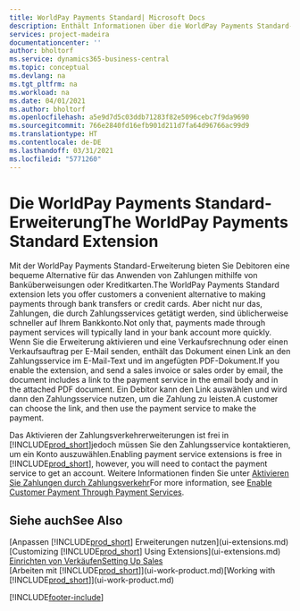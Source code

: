 ```yaml
---
title: WorldPay Payments Standard| Microsoft Docs
description: Enthält Informationen über die WorldPay Payments Standard-Erweiterung
services: project-madeira
documentationcenter: ''
author: bholtorf
ms.service: dynamics365-business-central
ms.topic: conceptual
ms.devlang: na
ms.tgt_pltfrm: na
ms.workload: na
ms.date: 04/01/2021
ms.author: bholtorf
ms.openlocfilehash: a5e9d7d5c03ddb71283f82e5096cebc7f9da9690
ms.sourcegitcommit: 766e2840fd16efb901d211d7fa64d96766ac99d9
ms.translationtype: HT
ms.contentlocale: de-DE
ms.lasthandoff: 03/31/2021
ms.locfileid: "5771260"
---
```

# <a name="the-worldpay-payments-standard-extension"></a><span data-ttu-id="689d2-103">Die WorldPay Payments Standard-Erweiterung</span><span class="sxs-lookup"><span data-stu-id="689d2-103">The WorldPay Payments Standard Extension</span></span>
<span data-ttu-id="689d2-104">Mit der WorldPay Payments Standard-Erweiterung bieten Sie Debitoren eine bequeme Alternative für das Anwenden von Zahlungen mithilfe von Banküberweisungen oder Kreditkarten.</span><span class="sxs-lookup"><span data-stu-id="689d2-104">The WorldPay Payments Standard extension lets you offer customers a convenient alternative to making payments through bank transfers or credit cards.</span></span> <span data-ttu-id="689d2-105">Aber nicht nur das, Zahlungen, die durch Zahlungsservices getätigt werden, sind üblicherweise schneller auf Ihrem Bankkonto.</span><span class="sxs-lookup"><span data-stu-id="689d2-105">Not only that, payments made through payment services will typically land in your bank account more quickly.</span></span>
<span data-ttu-id="689d2-106">Wenn Sie die Erweiterung aktivieren und eine Verkaufsrechnung oder einen Verkaufsauftrag per E-Mail senden, enthält das Dokument einen Link an den Zahlungsservice im E-Mail-Text und im angefügten PDF-Dokument.</span><span class="sxs-lookup"><span data-stu-id="689d2-106">If you enable the extension, and send a sales invoice or sales order by email, the document includes a link to the payment service in the email body and in the attached PDF document.</span></span> <span data-ttu-id="689d2-107">Ein Debitor kann den Link auswählen und wird dann den Zahlungsservice nutzen, um die Zahlung zu leisten.</span><span class="sxs-lookup"><span data-stu-id="689d2-107">A customer can choose the link, and then use the payment service to make the payment.</span></span>

<span data-ttu-id="689d2-108">Das Aktivieren der Zahlungsverkehrerweiterungen ist frei in [!INCLUDE[prod_short](includes/prod_short.md)]jedoch müssen Sie den Zahlungsservice kontaktieren, um ein Konto auszuwählen.</span><span class="sxs-lookup"><span data-stu-id="689d2-108">Enabling payment service extensions is free in [!INCLUDE[prod_short](includes/prod_short.md)], however, you will need to contact the payment service to get an account.</span></span> <span data-ttu-id="689d2-109">Weitere Informationen finden Sie unter [Aktivieren Sie Zahlungen durch Zahlungsverkehr](sales-how-enable-payment-service-extensions.md)</span><span class="sxs-lookup"><span data-stu-id="689d2-109">For more information, see [Enable Customer Payment Through Payment Services](sales-how-enable-payment-service-extensions.md).</span></span>

## <a name="see-also"></a><span data-ttu-id="689d2-110">Siehe auch</span><span class="sxs-lookup"><span data-stu-id="689d2-110">See Also</span></span>
<span data-ttu-id="689d2-111">[Anpassen [!INCLUDE[prod_short](includes/prod_short.md)] Erweiterungen nutzen](ui-extensions.md)</span><span class="sxs-lookup"><span data-stu-id="689d2-111">[Customizing [!INCLUDE[prod_short](includes/prod_short.md)] Using Extensions](ui-extensions.md)</span></span>  
[<span data-ttu-id="689d2-112">Einrichten von Verkäufen</span><span class="sxs-lookup"><span data-stu-id="689d2-112">Setting Up Sales</span></span>](sales-setup-sales.md)  
<span data-ttu-id="689d2-113">[Arbeiten mit [!INCLUDE[prod_short](includes/prod_short.md)]](ui-work-product.md)</span><span class="sxs-lookup"><span data-stu-id="689d2-113">[Working with [!INCLUDE[prod_short](includes/prod_short.md)]](ui-work-product.md)</span></span>


[!INCLUDE[footer-include](includes/footer-banner.md)]